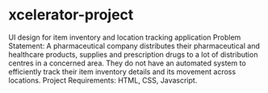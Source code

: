 # xcelerator-project
UI design for item inventory and location tracking application
Problem Statement:
A pharmaceutical company distributes their pharmaceutical and healthcare products, supplies and prescription drugs to a lot of distribution centres in a concerned area. 
They do not have an automated system to efficiently track their item inventory details and its movement across locations.
Project Requirements:
HTML, CSS, Javascript.
